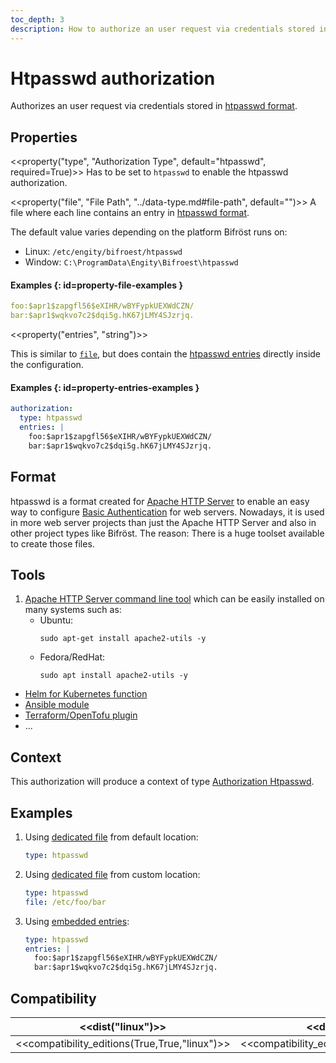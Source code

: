 ```yaml
---
toc_depth: 3
description: How to authorize an user request via credentials stored in htpasswd format with Bifröst.
---
```


# Htpasswd authorization

Authorizes an user request via credentials stored in [htpasswd format](#format).

## Properties

<<property("type", "Authorization Type", default="htpasswd", required=True)>>
Has to be set to `htpasswd` to enable the htpasswd authorization.

<<property("file", "File Path", "../data-type.md#file-path", default="<os specific>")>>
A file where each line contains an entry in [htpasswd format](#format).

The default value varies depending on the platform Bifröst runs on:

* Linux: `/etc/engity/bifroest/htpasswd`
* Window: `C:\ProgramData\Engity\Bifroest\htpasswd`

#### Examples {: id=property-file-examples }
```{.yaml title="/etc/engity/bifroest/htpasswd"}
foo:$apr1$zapgfl56$eXIHR/wBYFypkUEXWdCZN/
bar:$apr1$wqkvo7c2$dqi5g.hK67jLMY4SJzrjq.
```

<<property("entries", "string")>>

This is similar to [`file`](#property-file), but does contain the [htpasswd entries](#format) directly inside the configuration.

#### Examples {: id=property-entries-examples }
```yaml
authorization:
  type: htpasswd
  entries: |
    foo:$apr1$zapgfl56$eXIHR/wBYFypkUEXWdCZN/
    bar:$apr1$wqkvo7c2$dqi5g.hK67jLMY4SJzrjq.
```

## Format

htpasswd is a format created for [Apache HTTP Server](https://httpd.apache.org/) to enable an easy way to configure [Basic Authentication](https://en.wikipedia.org/wiki/Basic_access_authentication) for web servers. Nowadays, it is used in more web server projects than just the Apache HTTP Server and also in other project types like Bifröst. The reason: There is a huge toolset available to create those files.

## Tools

1. [Apache HTTP Server command line tool](https://httpd.apache.org/docs/2.4/programs/htpasswd.html) which can be easily installed on many systems such as:
    * Ubuntu:
      ```shell
      sudo apt-get install apache2-utils -y
      ```
    * Fedora/RedHat:
      ```shell
      sudo apt install apache2-utils -y
      ```
* [Helm for Kubernetes function](https://helm.sh/docs/chart_template_guide/function_list/#htpasswd)
* [Ansible module](https://docs.ansible.com/ansible/latest/collections/community/general/htpasswd_module.html)
* [Terraform/OpenTofu plugin](https://registry.terraform.io/providers/loafoe/htpasswd/latest/docs/resources/password)
* ...

## Context

This authorization will produce a context of type [Authorization Htpasswd](../context/authorization.md#htpasswd).

## Examples

1. Using [dedicated file](#property-file) from default location:
   ```yaml
   type: htpasswd
   ```
2. Using [dedicated file](#property-file) from custom location:
   ```yaml
   type: htpasswd
   file: /etc/foo/bar
   ```
3. Using [embedded entries](#property-entries):
   ```yaml
   type: htpasswd
   entries: |
     foo:$apr1$zapgfl56$eXIHR/wBYFypkUEXWdCZN/
     bar:$apr1$wqkvo7c2$dqi5g.hK67jLMY4SJzrjq.
   ```

## Compatibility

| <<dist("linux")>> | <<dist("windows")>> |
| - | - |
| <<compatibility_editions(True,True,"linux")>> | <<compatibility_editions(True,None,"windows")>> |
